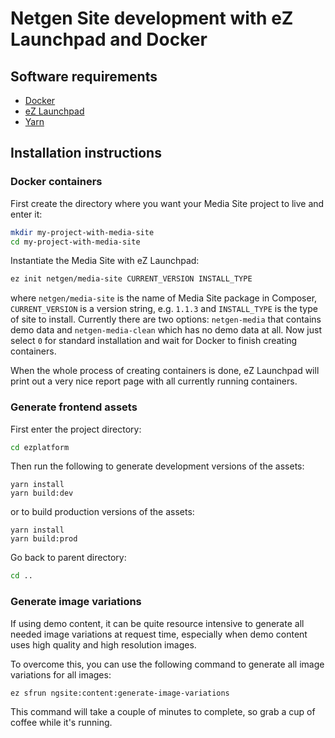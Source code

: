 Netgen Site development with eZ Launchpad and Docker
====================================================

Software requirements
---------------------

* [Docker](https://docs.docker.com) 
* [eZ Launchpad](https://ezsystems.github.io/launchpad/)
* [Yarn](https://yarnpkg.com/en/)

Installation instructions
-------------------------

### Docker containers

First create the directory where you want your Media Site project to live and enter it:

```bash
mkdir my-project-with-media-site
cd my-project-with-media-site
```

Instantiate the Media Site with eZ Launchpad:

```bash
ez init netgen/media-site CURRENT_VERSION INSTALL_TYPE
```

where `netgen/media-site` is the name of Media Site package in Composer, `CURRENT_VERSION` is a version string, e.g. `1.1.3` and `INSTALL_TYPE`
is the type of site to install. Currently there are two options: `netgen-media` that contains demo data and `netgen-media-clean` which has no
demo data at all. Now just select `0` for standard installation and wait for Docker to finish creating containers.

When the whole process of creating containers is done, eZ Launchpad will print out a very nice report page with all currently running containers.

### Generate frontend assets

First enter the project directory:

```bash
cd ezplatform
```

Then run the following to generate development versions of the assets:

```
yarn install
yarn build:dev
```

or to build production versions of the assets:

```
yarn install
yarn build:prod
```

Go back to parent directory:

```bash
cd ..
```

### Generate image variations

If using demo content, it can be quite resource intensive to generate all needed image variations
at request time, especially when demo content uses high quality and high resolution images.

To overcome this, you can use the following command to generate all image variations for all images:

```
ez sfrun ngsite:content:generate-image-variations
```

This command will take a couple of minutes to complete, so grab a cup of coffee while it's running.
